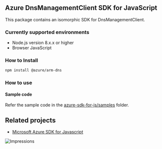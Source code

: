 ## Azure DnsManagementClient SDK for JavaScript

This package contains an isomorphic SDK for DnsManagementClient.

### Currently supported environments

- Node.js version 8.x.x or higher
- Browser JavaScript

### How to Install

```bash
npm install @azure/arm-dns
```

### How to use

#### Sample code

Refer the sample code in the [azure-sdk-for-js/samples](https://github.com/Azure/azure-sdk-for-js/tree/master/samples) folder.

## Related projects

- [Microsoft Azure SDK for Javascript](https://github.com/Azure/azure-sdk-for-js)


![Impressions](https://azure-sdk-impressions.azurewebsites.net/api/impressions/azure-sdk-for-js%2Fsdk%2Fcdn%2Farm-cdn%2FREADME.png)